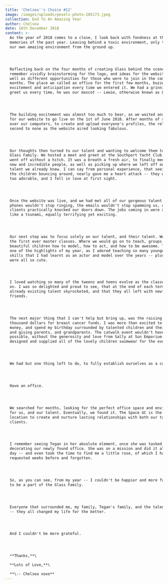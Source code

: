 ```yaml
---
title: 'Chelsea''s Choice #12'
image: /images/uploads/pexels-photo-285173.jpeg
collection: End To An Amazing Year
author: Chelsea
date: 16th December 2018
content: >-
  As the year of 2018 comes to a close, I look back with fondness at the
  memories of the past year. Leaving behind a toxic environment, only to make
  our own amazing environment from the ground up.




  Reflecting back on the four months of creating Glass behind the scenes, I
  remember vividly brainstorming for the logo, and ideas for the website, as
  well as different opportunities for those who were to join in the coming
  months. The place we called an office for the first few months, buzzed with
  excitement and anticipation every time we entered it. We had a grinning dog
  greet us every time, he was our mascot -- Lewie, otherwise known as Lulu.




  The building excitement was almost too much to bear, as we waited anxiously
  for our website to go live on the 1st of June 2018. After months of slaving
  over our computers, to create and upload everyone's profiles, the relief was
  second to none as the website aired looking fabulous.




  Our thoughts then turned to our talent and wanting to welcome them to the
  Glass Family. We hosted a meet and greet at the Southport Yacht Club, and it
  went off without a hitch. It was a breath a fresh air, to finally meet so many
  new and incredible people, as well as picking up where we left off on the
  talent we already knew. I can say from personal experience, that seeing all of
  the children bouncing around, nearly gave me a heart attack -- they were all
  too adorable, and I fell in love at first sight.




  Once the website was live, and we had met all of our gorgeous talent... the
  phones wouldn't stop ringing, the emails wouldn't stop spamming us, and the
  clients practically knocked our doors down. The jobs coming in were almost
  like a tsunami, equally terrifying yet exciting.




  Our next step was to focus solely on our talent, and their talent. We started
  the first ever master classes. Where we would go on to teach, groups of
  beautiful children how to model, how to act, and how to be awesome. This was
  one of the highlights of my year, as I adored teaching so many youngens the
  skills that I had learnt as an actor and model over the years -- plus, they
  were all so cute.




  I loved watching so many of the tweens and teens evolve as the classes went
  on. I was so delighted and proud to see, that at the end of each term, their
  already existing talent skyrocketed, and that they all left with newfound
  friends.




  The next major thing that I can't help but bring up, was the raising of a
  thousand dollars for breast cancer funds. I was more than excited to raise the
  money, and spend my birthday surrounded by talented children and their awesome
  and giving parents, and grandparents. The catwalk event wouldn't have been
  possible, without the generosity and love from Sally at Sun Emporium -- who
  designed and supplied all of the lovely children swimwear for the event.




  We had but one thing left to do, to fully establish ourselves as a company.




  Have an office.




  We searched for months, looking for the perfect office space and environment
  for us, and our talent. Eventually, we found it. The Space GC is the perfect
  location to create and nurture lasting relationships with both our talent and
  clients.




  I remember seeing Tegan in her absolute element, once she was tasked in
  decorating our newly found office. She was on a mission and did it all in one
  day -- and even took the time to find me a little rose, of which I had
  requested weeks before and forgotten.




  So, as you can see, from my year -- I couldn't be happier and more fulfilled
  to be a part of the Glass Family.




  Everyone that surrounded me, my family, Tegan's family, and the talents family
  -- they all changed my life for the better.




  And I couldn't be more grateful.




  **Thanks,**\

  **Lots of Love,**\

  **\-- Chelsea xoxo**
---
```


